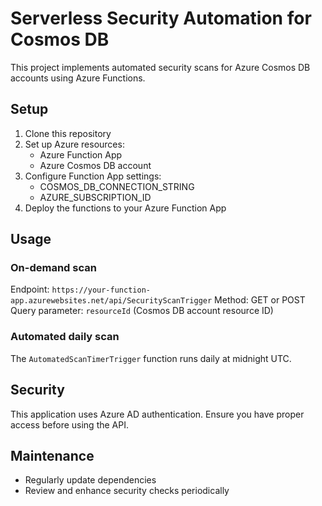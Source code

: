 # Serverless Security Automation for Cosmos DB

This project implements automated security scans for Azure Cosmos DB accounts using Azure Functions.

## Setup

1. Clone this repository
2. Set up Azure resources:
   - Azure Function App
   - Azure Cosmos DB account
3. Configure Function App settings:
   - COSMOS_DB_CONNECTION_STRING
   - AZURE_SUBSCRIPTION_ID
4. Deploy the functions to your Azure Function App

## Usage

### On-demand scan
Endpoint: `https://your-function-app.azurewebsites.net/api/SecurityScanTrigger`
Method: GET or POST
Query parameter: `resourceId` (Cosmos DB account resource ID)

### Automated daily scan
The `AutomatedScanTimerTrigger` function runs daily at midnight UTC.

## Security

This application uses Azure AD authentication. Ensure you have proper access before using the API.

## Maintenance

- Regularly update dependencies
- Review and enhance security checks periodically
